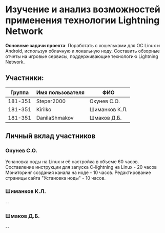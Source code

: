# Изучение и анализ возможностей применения технологии Lightning Network
<b>Основные задачи проекта</b>: Поработать с кошельками для ОС Linux и Android, используя облачную и локальную ноду. Составить обзорные отчеты на игровые сервисы, поддерживающие технологию Lightning Network.
## Участники:

  | Группа  | Имя пользователя | ФИО              |
  |---------|------------------|------------------|
  | 181-351 | Steper2000       | Окунев С.О.      |
  | 181-351 | Kirilko          | Шиманков К.Л.    |
  | 181-351 | DanilaShmakov    | Шмаков Д.Б.      |

## Личный вклад участников
### Окунев С.О.
Уснановка ноды на Linux и её настройка в объеме 60 часов. Составление инструкции для запуска C-lightning на Linux - 20 часов
Мониторинг создания канала на ноде - 10 часов. Редактирование страницы сайта "Установка ноды" - 10 часов.
### Шиманков К.Л.
--
### Шмаков Д.Б.
--
